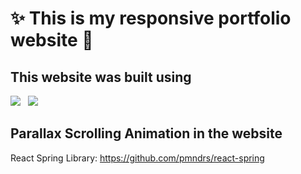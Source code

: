 # ✨ This is my responsive portfolio website 🎏

## This website was built using </br>
![](https://img.shields.io/badge/React-20232A?style=for-the-badge&logo=react&logoColor=61DAFB) &nbsp;
![](https://img.shields.io/badge/Tailwind_CSS-38B2AC?style=for-the-badge&logo=tailwind-css&logoColor=white)

## Parallax Scrolling Animation in the website
React Spring Library: https://github.com/pmndrs/react-spring
